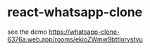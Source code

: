 # react-whatsapp-clone

see the demo https://whatsapp-clone-6376a.web.app/rooms/ekioZWmw9bttlorystvu
